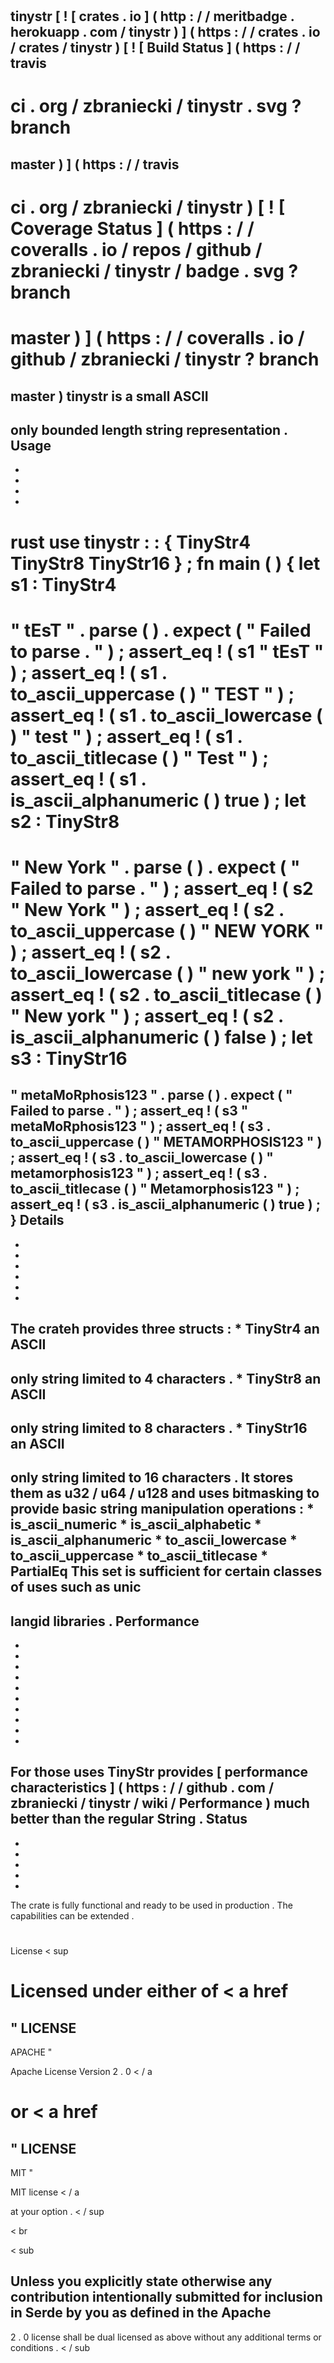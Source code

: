 #
tinystr
[
!
[
crates
.
io
]
(
http
:
/
/
meritbadge
.
herokuapp
.
com
/
tinystr
)
]
(
https
:
/
/
crates
.
io
/
crates
/
tinystr
)
[
!
[
Build
Status
]
(
https
:
/
/
travis
-
ci
.
org
/
zbraniecki
/
tinystr
.
svg
?
branch
=
master
)
]
(
https
:
/
/
travis
-
ci
.
org
/
zbraniecki
/
tinystr
)
[
!
[
Coverage
Status
]
(
https
:
/
/
coveralls
.
io
/
repos
/
github
/
zbraniecki
/
tinystr
/
badge
.
svg
?
branch
=
master
)
]
(
https
:
/
/
coveralls
.
io
/
github
/
zbraniecki
/
tinystr
?
branch
=
master
)
tinystr
is
a
small
ASCII
-
only
bounded
length
string
representation
.
Usage
-
-
-
-
-
rust
use
tinystr
:
:
{
TinyStr4
TinyStr8
TinyStr16
}
;
fn
main
(
)
{
let
s1
:
TinyStr4
=
"
tEsT
"
.
parse
(
)
.
expect
(
"
Failed
to
parse
.
"
)
;
assert_eq
!
(
s1
"
tEsT
"
)
;
assert_eq
!
(
s1
.
to_ascii_uppercase
(
)
"
TEST
"
)
;
assert_eq
!
(
s1
.
to_ascii_lowercase
(
)
"
test
"
)
;
assert_eq
!
(
s1
.
to_ascii_titlecase
(
)
"
Test
"
)
;
assert_eq
!
(
s1
.
is_ascii_alphanumeric
(
)
true
)
;
let
s2
:
TinyStr8
=
"
New
York
"
.
parse
(
)
.
expect
(
"
Failed
to
parse
.
"
)
;
assert_eq
!
(
s2
"
New
York
"
)
;
assert_eq
!
(
s2
.
to_ascii_uppercase
(
)
"
NEW
YORK
"
)
;
assert_eq
!
(
s2
.
to_ascii_lowercase
(
)
"
new
york
"
)
;
assert_eq
!
(
s2
.
to_ascii_titlecase
(
)
"
New
york
"
)
;
assert_eq
!
(
s2
.
is_ascii_alphanumeric
(
)
false
)
;
let
s3
:
TinyStr16
=
"
metaMoRphosis123
"
.
parse
(
)
.
expect
(
"
Failed
to
parse
.
"
)
;
assert_eq
!
(
s3
"
metaMoRphosis123
"
)
;
assert_eq
!
(
s3
.
to_ascii_uppercase
(
)
"
METAMORPHOSIS123
"
)
;
assert_eq
!
(
s3
.
to_ascii_lowercase
(
)
"
metamorphosis123
"
)
;
assert_eq
!
(
s3
.
to_ascii_titlecase
(
)
"
Metamorphosis123
"
)
;
assert_eq
!
(
s3
.
is_ascii_alphanumeric
(
)
true
)
;
}
Details
-
-
-
-
-
-
-
The
crateh
provides
three
structs
:
*
TinyStr4
an
ASCII
-
only
string
limited
to
4
characters
.
*
TinyStr8
an
ASCII
-
only
string
limited
to
8
characters
.
*
TinyStr16
an
ASCII
-
only
string
limited
to
16
characters
.
It
stores
them
as
u32
/
u64
/
u128
and
uses
bitmasking
to
provide
basic
string
manipulation
operations
:
*
is_ascii_numeric
*
is_ascii_alphabetic
*
is_ascii_alphanumeric
*
to_ascii_lowercase
*
to_ascii_uppercase
*
to_ascii_titlecase
*
PartialEq
This
set
is
sufficient
for
certain
classes
of
uses
such
as
unic
-
langid
libraries
.
Performance
-
-
-
-
-
-
-
-
-
-
-
For
those
uses
TinyStr
provides
[
performance
characteristics
]
(
https
:
/
/
github
.
com
/
zbraniecki
/
tinystr
/
wiki
/
Performance
)
much
better
than
the
regular
String
.
Status
-
-
-
-
-
-
The
crate
is
fully
functional
and
ready
to
be
used
in
production
.
The
capabilities
can
be
extended
.
#
#
#
#
License
<
sup
>
Licensed
under
either
of
<
a
href
=
"
LICENSE
-
APACHE
"
>
Apache
License
Version
2
.
0
<
/
a
>
or
<
a
href
=
"
LICENSE
-
MIT
"
>
MIT
license
<
/
a
>
at
your
option
.
<
/
sup
>
<
br
>
<
sub
>
Unless
you
explicitly
state
otherwise
any
contribution
intentionally
submitted
for
inclusion
in
Serde
by
you
as
defined
in
the
Apache
-
2
.
0
license
shall
be
dual
licensed
as
above
without
any
additional
terms
or
conditions
.
<
/
sub
>
